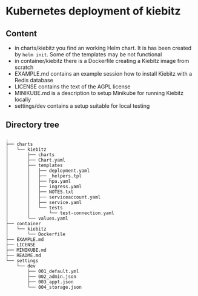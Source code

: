 # Kubernetes deployment of kiebitz

## Content

- in charts/kiebitz you find an working Helm chart. It is has been created by `helm init`. Some of the templates may be not functional
- in container/kiebitz there is a Dockerfile creating a Kiebitz image from scratch
- EXAMPLE.md contains an example session how to install Kiebitz with a Redis database
- LICENSE contains the text of the AGPL license
- MINIKUBE.md is a description to setup Minikube for running Kiebitz locally
- settings/dev contains a setup suitable for local testing

## Directory tree

```
.
├── charts
│   └── kiebitz
│       ├── charts
│       ├── Chart.yaml
│       ├── templates
│       │   ├── deployment.yaml
│       │   ├── _helpers.tpl
│       │   ├── hpa.yaml
│       │   ├── ingress.yaml
│       │   ├── NOTES.txt
│       │   ├── serviceaccount.yaml
│       │   ├── service.yaml
│       │   └── tests
│       │       └── test-connection.yaml
│       └── values.yaml
├── container
│   └── kiebitz
│       └── Dockerfile
├── EXAMPLE.md
├── LICENSE
├── MINIKUBE.md
├── README.md
└── settings
    └── dev
        ├── 001_default.yml
        ├── 002_admin.json
        ├── 003_appt.json
        └── 004_storage.json
```
